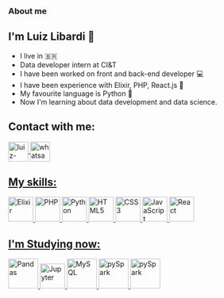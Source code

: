 ### About me
## I'm Luiz Libardi :call_me_hand:
- I live in :brazil:
- Data developer intern at CI&T
- I have been worked on front and back-end developer :computer:
- I have been experience with Elixir, PHP, React.js :space_invader:
- My favourite language is Python :robot:
- Now I'm learning about data development and data science.

## Contact with me:
<a href="https://www.linkedin.com/in/luizlibardi/" target="_blank" rel="external">
<img align="center", alt="luiz-linkedin", heigh="30" width="40" src="https://cdn.jsdelivr.net/gh/devicons/devicon/icons/linkedin/linkedin-plain.svg" style="max-width:100%;">
</a>  <a href="http://wa.me/+5527999014445" target="_blank" rel="external">
<img align="center", alt="whatsapp", heigh="30" width="40" src="https://iconmonstr.com/wp-content/g/gd/makefg.php?i=../assets/preview/2016/png/iconmonstr-whatsapp-1.png&r=0&g=0&b=0" style="max-width:100%;">


## My skills:
<img src="https://cdn.jsdelivr.net/gh/devicons/devicon/icons/elixir/elixir-original-wordmark.svg" alt="Elixir" width="50" heigth="50" style="max-width:100%;"> </img> 
<img src="https://cdn.jsdelivr.net/gh/devicons/devicon/icons/php/php-original.svg" alt="PHP" width="50" heigth="50" style="max-width:100%;">
</img> 
<img src="https://cdn.jsdelivr.net/gh/devicons/devicon/icons/python/python-original-wordmark.svg" alt="Python" width="50" heigth="50" style="max-width:100%;"> </img>
<img src="https://cdn.jsdelivr.net/gh/devicons/devicon/icons/html5/html5-plain-wordmark.svg" alt="HTML5" width="50" heigth="50" style="max-width:100%;"/> 
<img src="https://cdn.jsdelivr.net/gh/devicons/devicon/icons/css3/css3-plain-wordmark.svg" alt="CSS3" width="50" heigth="50" style="max-width:100%;"/> 
<img src="https://cdn.jsdelivr.net/gh/devicons/devicon/icons/javascript/javascript-original.svg" alt="JavaScript" width="50" heigth="50" style="max-width:100%;"/> <img src="https://cdn.jsdelivr.net/gh/devicons/devicon/icons/react/react-original-wordmark.svg" alt="React" width="50" heigth="50" style="max-width:100%;"/>

## I'm Studying now:
<img src="https://cdn.jsdelivr.net/gh/devicons/devicon/icons/pandas/pandas-original-wordmark.svg" alt="Pandas" width="60" heigth="60" style="max-width:100%;" />
<img src="https://cdn.jsdelivr.net/gh/devicons/devicon/icons/jupyter/jupyter-original-wordmark.svg" alt="Jupyter" width="50" heigth="50" style="max-width:100%;"/>
<img src="https://cdn.jsdelivr.net/gh/devicons/devicon/icons/mysql/mysql-original-wordmark.svg" alt="MySQL" width="60" heigth="60" style="max-width:100%;"/>
<img src="https://www.nobleprog.com.br/sites/hitrahr/files/category_images/height100_scale/pyspark_training.png?t=59415bb3" alt="pySpark" width="60" heigth="80" style="max-width:100%;"/>
<img src="https://miro.medium.com/max/900/1*c7gkx366nMxBuTrt82CjDg.jpeg" alt="pySpark" width="60" heigth="80" style="max-width:100%;"/>
